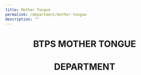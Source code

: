 ```yaml
---
title: Mother Tongue
permalink: /department/mother-tongue
description: ""
---
```

<h1><center> BTPS MOTHER TONGUE </center></H1>
	<h1><center>DEPARTMENT</center></h1>